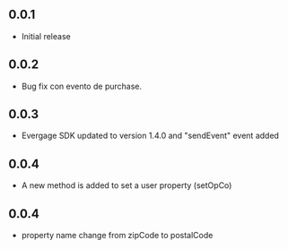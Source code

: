 ## 0.0.1

* Initial release

## 0.0.2

* Bug fix con evento de purchase.

## 0.0.3

* Evergage SDK updated to version 1.4.0 and "sendEvent" event added

## 0.0.4

* A new method is added to set a user property (setOpCo)      

## 0.0.4

* property name change from zipCode to postalCode